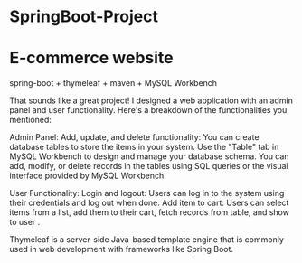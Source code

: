 # SpringBoot-Project
# E-commerce website 
spring-boot + thymeleaf + maven + MySQL Workbench

That sounds like a great project! I designed a web application with an admin panel and user functionality. Here's a breakdown of the functionalities you mentioned:

Admin Panel:
Add, update, and delete functionality: You can create database tables to store the items in your system. Use the "Table" tab in MySQL Workbench to design and manage your database schema. You can add, modify, or delete records in the tables using SQL queries or the visual interface provided by MySQL Workbench.

User Functionality:
Login and logout: Users can log in to the system using their credentials and log out when done.
Add item to cart: Users can select items from a list, add them to their cart, fetch records from table, and show to user .

Thymeleaf is a server-side Java-based template engine that is commonly used in web development with frameworks like Spring Boot.
